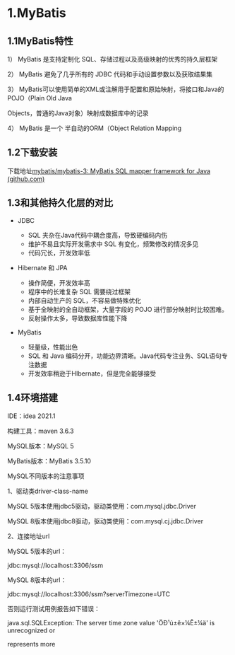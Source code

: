 # 1.MyBatis

## 1.1MyBatis特性

1） MyBatis 是支持定制化 SQL、存储过程以及高级映射的优秀的持久层框架

2） MyBatis 避免了几乎所有的 JDBC 代码和手动设置参数以及获取结果集

3） MyBatis可以使用简单的XML或注解用于配置和原始映射，将接口和Java的POJO（Plain Old Java

Objects，普通的Java对象）映射成数据库中的记录

4） MyBatis 是一个 半自动的ORM（Object Relation Mapping

## 1.2下载安装

下载地址[mybatis/mybatis-3: MyBatis SQL mapper framework for Java (github.com)](https://github.com/mybatis/mybatis-3)

## 1.3和其他持久化层的对比

* JDBC
  *  SQL 夹杂在Java代码中耦合度高，导致硬编码内伤
  * 维护不易且实际开发需求中 SQL 有变化，频繁修改的情况多见
  * 代码冗长，开发效率低

* Hibernate 和 JPA
  * 操作简便，开发效率高
  * 程序中的长难复杂 SQL 需要绕过框架
  * 内部自动生产的 SQL，不容易做特殊优化
  * 基于全映射的全自动框架，大量字段的 POJO 进行部分映射时比较困难。
  * 反射操作太多，导致数据库性能下降

* MyBatis
  * 轻量级，性能出色
  * SQL 和 Java 编码分开，功能边界清晰。Java代码专注业务、SQL语句专注数据
  * 开发效率稍逊于HIbernate，但是完全能够接受

## 1.4环境搭建

IDE：idea 2021.1

构建工具：maven 3.6.3

MySQL版本：MySQL 5

MyBatis版本：MyBatis 3.5.10

MySQL不同版本的注意事项

1、驱动类driver-class-name

MySQL 5版本使用jdbc5驱动，驱动类使用：com.mysql.jdbc.Driver

MySQL 8版本使用jdbc8驱动，驱动类使用：com.mysql.cj.jdbc.Driver

2、连接地址url

MySQL 5版本的url：

jdbc:mysql://localhost:3306/ssm

MySQL 8版本的url：

jdbc:mysql://localhost:3306/ssm?serverTimezone=UTC

否则运行测试用例报告如下错误：

java.sql.SQLException: The server time zone value 'ÖÐ¹ú±ê×¼Ê±¼ä' is unrecognized or

represents more

